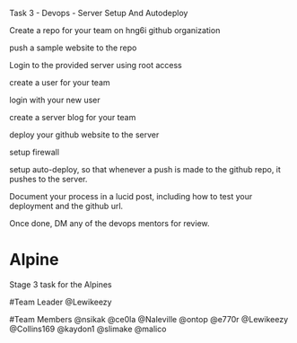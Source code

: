 Task 3 - Devops - Server Setup And Autodeploy

Create a repo for your team on hng6i github organization

push a sample website to the repo

Login to the provided server using root access

create a user for your team

login with your new user

create a server blog for your team

deploy your github website to the server

setup firewall

setup auto-deploy, so that whenever a push is made to the github repo, it pushes to the server.

Document your process in a lucid post, including how to test your deployment and the github url.

Once done, DM any of the devops mentors for review.

# Alpine

Stage 3 task for the Alpines

#Team Leader
@Lewikeezy

#Team Members
@nsikak
@ce0la
@Naleville
@ontop
@e770r
@Lewikeezy
@Collins169
@kaydon1
@slimake
@malico
